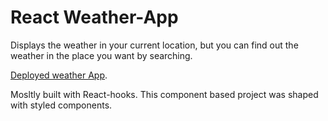 # React Weather-App

Displays the weather in your current location, but you can find out the weather in the place you want by searching.

[Deployed weather App](https://kemalege.github.io/weather-app/).

Mosltly built with React-hooks.
This component based project was shaped with styled components.
